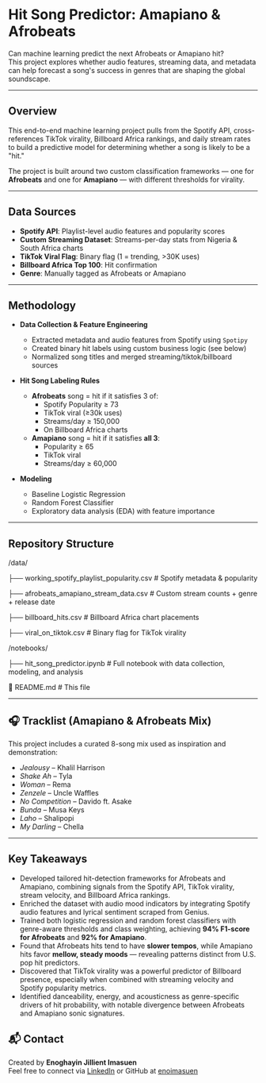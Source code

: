 #  Hit Song Predictor: Amapiano & Afrobeats

Can machine learning predict the next Afrobeats or Amapiano hit?  
This project explores whether audio features, streaming data, and metadata can help forecast a song's success in genres that are shaping the global soundscape.

---

##  Overview

This end-to-end machine learning project pulls from the Spotify API, cross-references TikTok virality, Billboard Africa rankings, and daily stream rates to build a predictive model for determining whether a song is likely to be a "hit."

The project is built around two custom classification frameworks — one for **Afrobeats** and one for **Amapiano** — with different thresholds for virality.

---

##  Data Sources

-  **Spotify API**: Playlist-level audio features and popularity scores  
-  **Custom Streaming Dataset**: Streams-per-day stats from Nigeria & South Africa charts  
-  **TikTok Viral Flag**: Binary flag (1 = trending, >30K uses)  
-  **Billboard Africa Top 100**: Hit confirmation  
-  **Genre**: Manually tagged as Afrobeats or Amapiano

---

##  Methodology

- **Data Collection & Feature Engineering**
  - Extracted metadata and audio features from Spotify using `Spotipy`
  - Created binary hit labels using custom business logic (see below)
  - Normalized song titles and merged streaming/tiktok/billboard sources

- **Hit Song Labeling Rules**  
  - **Afrobeats** song = hit if it satisfies 3 of:
    - Spotify Popularity ≥ 73
    - TikTok viral (≥30k uses)
    - Streams/day ≥ 150,000
    - On Billboard Africa charts
  - **Amapiano** song = hit if it satisfies **all 3**:
    - Popularity ≥ 65
    - TikTok viral
    - Streams/day ≥ 60,000

- **Modeling**
  - Baseline Logistic Regression  
  - Random Forest Classifier  
  - Exploratory data analysis (EDA) with feature importance

---

##  Repository Structure
/data/

├── working_spotify_playlist_popularity.csv # Spotify metadata & popularity

├── afrobeats_amapiano_stream_data.csv # Custom stream counts + genre + release date

├── billboard_hits.csv # Billboard Africa chart placements

├── viral_on_tiktok.csv # Binary flag for TikTok virality

/notebooks/

├── hit_song_predictor.ipynb # Full notebook with data collection, modeling, and analysis

📄 README.md # This file


---

## 🎧 Tracklist (Amapiano & Afrobeats Mix)

This project includes a curated 8-song mix used as inspiration and demonstration:
- *Jealousy* – Khalil Harrison  
- *Shake Ah* – Tyla  
- *Woman* – Rema  
- *Zenzele* – Uncle Waffles  
- *No Competition* – Davido ft. Asake  
- *Bunda* – Musa Keys  
- *Laho* – Shalipopi  
- *My Darling* – Chella  

---

##  Key Takeaways

- Developed tailored hit-detection frameworks for Afrobeats and Amapiano, combining signals from the Spotify API, TikTok virality, stream velocity, and Billboard Africa rankings.
- Enriched the dataset with audio mood indicators by integrating Spotify audio features and lyrical sentiment scraped from Genius.
- Trained both logistic regression and random forest classifiers with genre-aware thresholds and class weighting, achieving **94% F1-score for Afrobeats** and **92% for Amapiano**.
- Found that Afrobeats hits tend to have **slower tempos**, while Amapiano hits favor **mellow, steady moods** — revealing patterns distinct from U.S. pop hit predictors.
- Discovered that TikTok virality was a powerful predictor of Billboard presence, especially when combined with streaming velocity and Spotify popularity metrics.
- Identified danceability, energy, and acousticness as genre-specific drivers of hit probability, with notable divergence between Afrobeats and Amapiano sonic signatures.


## 📬 Contact

Created by **Enoghayin Jillient Imasuen**  
Feel free to connect via [LinkedIn](https://www.linkedin.com/in/enoghayin-jillient-imasuen-9080b2236?) or GitHub at [enoimasuen](https://github.com/enoimasuen)

